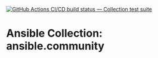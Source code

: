 [![GitHub Actions CI/CD build status — Collection test suite](https://github.com/ansible-collection-migration/ansible.community/workflows/Collection%20test%20suite/badge.svg?branch=master)](https://github.com/ansible-collection-migration/ansible.community/actions?query=workflow%3A%22Collection%20test%20suite%22)

Ansible Collection: ansible.community
=================================================